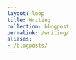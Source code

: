 ```yaml
---
layout: loop
title: Writing
collection: blogpost
permalink: /writing/
aliases: 
- /blogposts/
---
```

